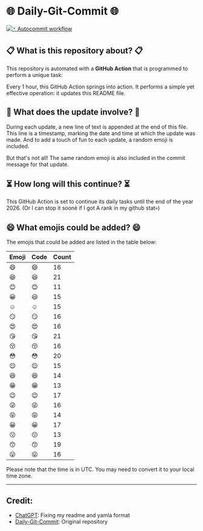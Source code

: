 # 🌐 Daily-Git-Commit 🌐

[![🃏 Autocommit workflow](https://github.com/kleqing/git-auto-commit/actions/workflows/main.yaml/badge.svg?event=check_run)](https://github.com/kleqing/git-auto-commit/actions/workflows/main.yaml)

## 📋 What is this repository about? 📋

This repository is automated with a **GitHub Action** that is programmed to perform a unique task:

Every 1 hour, this GitHub Action springs into action. It performs a simple yet effective operation: it updates this README file.

## 🔄 What does the update involve? 🔄

During each update, a new line of text is appended at the end of this file. This line is a timestamp, marking the date and time at which the update was made. And to add a touch of fun to each update, a random emoji is included.

But that's not all! The same random emoji is also included in the commit message for that update.

## ⏳ How long will this continue? ⏳

This GitHub Action is set to continue its daily tasks until the end of the year 2026. (Or I can stop it soonẻ if I got A rank in my github stat💀)

## 😄 What emojis could be added? 😄

The emojis that could be added are listed in the table below:

| Emoji | Code | Count |
| --- | --- | --- |
| 😄 | :smile: | 16 |
| 😆 | :laughing: | 21 |
| 😊 | :blush: | 11 |
| 😀 | :smiley: | 15 |
| ☺️ | :relaxed: | 15 |
| 😏 | :smirk: | 16 |
| 😍 | :heart_eyes: | 16 |
| 😘 | :kissing_heart: | 21 |
| 😚 | :kissing_closed_eyes: | 16 |
| 😳 | :flushed: | 20 |
| 😌 | :relieved: | 15 |
| 😆 | :satisfied: | 14 |
| 😁 | :grin: | 13 |
| 😉 | :wink: | 17 |
| 😜 | :stuck_out_tongue_winking_eye: | 16 |
| 😝 | :stuck_out_tongue_closed_eyes: | 14 |
| 😀 | :grinning: | 17 |
| 😗 | :kissing: | 13 |
| 😙 | :kissing_smiling_eyes: | 19 |
| 😛 | :stuck_out_tongue: | 16 |

Please note that the time is in UTC. You may need to convert it to your local time zone.

---

## Credit:

- [ChatGPT](chatgpt.com): Fixing my readme and yamla format
- [Daily-Git-Commit](https://github.com/diegomarty/daily-git-commit): Original repository

